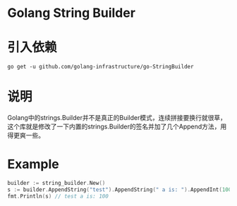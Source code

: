 # Golang String Builder

# 引入依赖

```text
go get -u github.com/golang-infrastructure/go-StringBuilder 
```

# 说明

Golang中的strings.Builder并不是真正的Builder模式，连续拼接要换行就很草， 这个库就是修改了一下内置的strings.Builder的签名并加了几个Append方法，用得更爽一些。

# Example

```go
builder := string_builder.New()
s := builder.AppendString("test").AppendString(" a is: ").AppendInt(100).String()
fmt.Println(s) // test a is: 100
```




